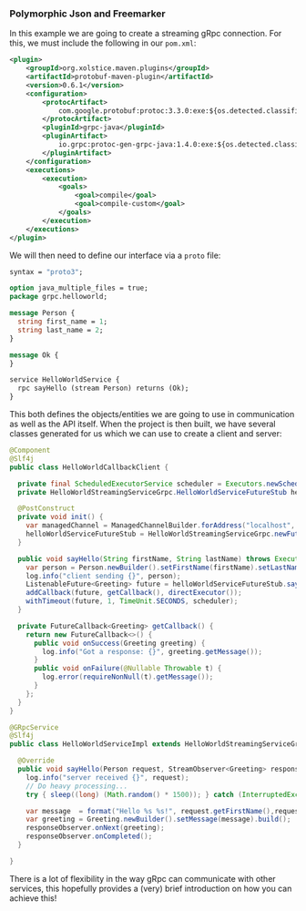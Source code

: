 ### Polymorphic Json and Freemarker

In this example we are going to create a streaming gRpc connection. For this, we must include the following
in our `pom.xml`:

```xml
<plugin>
    <groupId>org.xolstice.maven.plugins</groupId>
    <artifactId>protobuf-maven-plugin</artifactId>
    <version>0.6.1</version>
    <configuration>
        <protocArtifact>
            com.google.protobuf:protoc:3.3.0:exe:${os.detected.classifier}
        </protocArtifact>
        <pluginId>grpc-java</pluginId>
        <pluginArtifact>
            io.grpc:protoc-gen-grpc-java:1.4.0:exe:${os.detected.classifier}
        </pluginArtifact>
    </configuration>
    <executions>
        <execution>
            <goals>
                <goal>compile</goal>
                <goal>compile-custom</goal>
            </goals>
        </execution>
    </executions>
</plugin>
```

We will then need to define our interface via a `proto` file:

```proto
syntax = "proto3";

option java_multiple_files = true;
package grpc.helloworld;

message Person {
  string first_name = 1;
  string last_name = 2;
}

message Ok {
}

service HelloWorldService {
  rpc sayHello (stream Person) returns (Ok);
}
```

This both defines the objects/entities we are going to use in communication as well as the
API itself. When the project is then built, we have several classes generated for us which
we can use to create a client and server:

```java
@Component
@Slf4j
public class HelloWorldCallbackClient {

  private final ScheduledExecutorService scheduler = Executors.newScheduledThreadPool(1);
  private HelloWorldStreamingServiceGrpc.HelloWorldServiceFutureStub helloWorldServiceFutureStub;

  @PostConstruct
  private void init() {
    var managedChannel = ManagedChannelBuilder.forAddress("localhost", 6565).usePlaintext().build();
    helloWorldServiceFutureStub = HelloWorldStreamingServiceGrpc.newFutureStub(managedChannel);
  }

  public void sayHello(String firstName, String lastName) throws ExecutionException, InterruptedException {
    var person = Person.newBuilder().setFirstName(firstName).setLastName(lastName).build();
    log.info("client sending {}", person);
    ListenableFuture<Greeting> future = helloWorldServiceFutureStub.sayHello(person);
    addCallback(future, getCallback(), directExecutor());
    withTimeout(future, 1, TimeUnit.SECONDS, scheduler);
  }

  private FutureCallback<Greeting> getCallback() {
    return new FutureCallback<>() {
      public void onSuccess(Greeting greeting) {
        log.info("Got a response: {}", greeting.getMessage());
      }
      public void onFailure(@Nullable Throwable t) {
        log.error(requireNonNull(t).getMessage());
      }
    };
  }
}
```

```java
@GRpcService
@Slf4j
public class HelloWorldServiceImpl extends HelloWorldStreamingServiceGrpc.HelloWorldServiceImplBase {

  @Override
  public void sayHello(Person request, StreamObserver<Greeting> responseObserver) {
    log.info("server received {}", request);
    // Do heavy processing...
    try { sleep((long) (Math.random() * 1500)); } catch (InterruptedException e) { e.printStackTrace(); }

    var message  = format("Hello %s %s!", request.getFirstName(),request.getLastName());
    var greeting = Greeting.newBuilder().setMessage(message).build();
    responseObserver.onNext(greeting);
    responseObserver.onCompleted();
  }

}
```

There is a lot of flexibility in the way gRpc can communicate with other services,
this hopefully provides a (very) brief introduction on how you can achieve this!